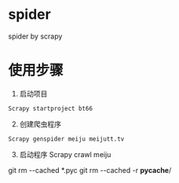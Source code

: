 # spider
spider by scrapy


# 使用步骤 
1. 启动项目
``` shell
Scrapy startproject bt66
```


2. 创建爬虫程序

``` shell
Scrapy genspider meiju meijutt.tv
```


3. 启动程序
Scrapy crawl meiju



git rm --cached *.pyc
git rm --cached -r __pycache__/